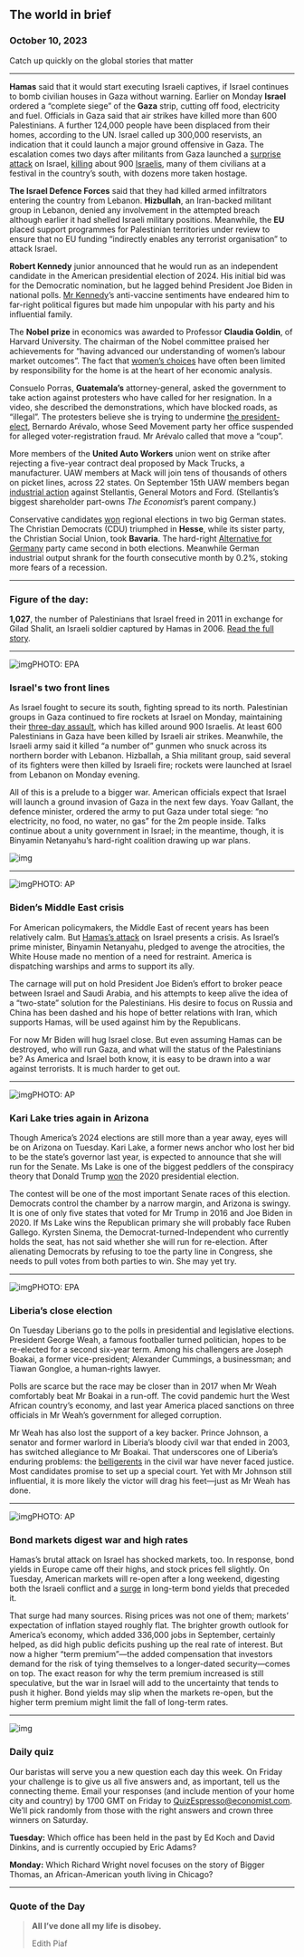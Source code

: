 ## The world in brief

### October 10, 2023

Catch up quickly on the global stories that matter



------



**Hamas** said that it would start executing Israeli captives, if Israel continues to bomb civilian houses in Gaza without warning. Earlier on Monday **Israel** ordered a “complete siege” of the **Gaza** strip, cutting off food, electricity and fuel. Officials in Gaza said that air strikes have killed more than 600 Palestinians. A further 124,000 people have been displaced from their homes, according to the UN. Israel called up 300,000 reservists, an indication that it could launch a major ground offensive in Gaza. The escalation comes two days after militants from Gaza launched a [surprise attack](https://www.economist.com/middle-east-and-africa/2023/10/07/israel-reels-as-hamas-launches-a-spectacular-and-bloody-offensive) on Israel, [killing](https://www.economist.com/leaders/2023/10/08/the-lessons-from-hamass-assault-on-israel) about 900 [Israelis](https://www.economist.com/1843/2023/10/08/its-an-anne-frank-situation-an-israeli-professor-hides-from-hamas), many of them civilians at a festival in the country’s south, with dozens more taken hostage.

**The Israel Defence Forces** said that they had killed armed infiltrators entering the country from Lebanon. **Hizbullah**, an Iran-backed militant group in Lebanon, denied any involvement in the attempted breach although earlier it had shelled Israeli military positions. Meanwhile, the **EU** placed support programmes for Palestinian territories under review to ensure that no EU funding “indirectly enables any terrorist organisation” to attack Israel.

**Robert Kennedy** junior announced that he would run as an independent candidate in the American presidential election of 2024. His initial bid was for the Democratic nomination, but he lagged behind President Joe Biden in national polls. [Mr Kennedy](https://www.economist.com/united-states/2023/09/07/what-democrats-can-learn-from-bobby-kennedy)’s anti-vaccine sentiments have endeared him to far-right political figures but made him unpopular with his party and his influential family.

The **Nobel prize** in economics was awarded to Professor **Claudia Goldin**, of Harvard University. The chairman of the Nobel committee praised her achievements for “having advanced our understanding of women’s labour market outcomes”. The fact that [women’s choices](https://www.economist.com/finance-and-economics/2021/11/06/do-greedy-jobs-cause-the-gender-pay-gap) have often been limited by responsibility for the home is at the heart of her economic analysis.

Consuelo Porras, **Guatemala’s** attorney-general, asked the government to take action against protesters who have called for her resignation. In a video, she described the demonstrations, which have blocked roads, as “illegal”. The protesters believe she is trying to undermine [the president-elect](https://www.economist.com/the-americas/2023/06/28/guatemalas-election-produces-a-pleasant-surprise), Bernardo Arévalo, whose Seed Movement party her office suspended for alleged voter-registration fraud. Mr Arévalo called that move a “coup”.

More members of the **United Auto Workers** union went on strike after rejecting a five-year contract deal proposed by Mack Trucks, a manufacturer. UAW members at Mack will join tens of thousands of others on picket lines, across 22 states. On September 15th UAW members began [industrial action](https://www.economist.com/business/2023/09/20/americas-big-car-firms-face-lengthy-strikes) against Stellantis, General Motors and Ford. (Stellantis’s biggest shareholder part-owns *The Economist*’s parent company.)

Conservative candidates [won](https://www.economist.com/europe/2023/10/08/state-elections-give-a-fillip-to-germanys-far-right) regional elections in two big German states. The Christian Democrats (CDU) triumphed in **Hesse**, while its sister party, the Christian Social Union, took **Bavaria**. The hard-right [Alternative for Germany](https://www.economist.com/europe/2023/07/13/support-for-the-hard-right-afd-is-surging-in-germany) party came second in both elections. Meanwhile German industrial output shrank for the fourth consecutive month by 0.2%, stoking more fears of a recession.



------



### Figure of the day: 

**1,027**, the number of Palestinians that Israel freed in 2011 in exchange for Gilad Shalit, an Israeli soldier captured by Hamas in 2006. [Read the full story](https://www.economist.com/middle-east-and-africa/2023/10/08/israeli-hostages-now-face-a-terrifying-ordeal).



------



![img](https://niceboy.online/insight/public/Espresso/PHOTOS/20231014_dap309.jpg)PHOTO: EPA

### Israel's two front lines

As Israel fought to secure its south, fighting spread to its north. Palestinian groups in Gaza continued to fire rockets at Israel on Monday, maintaining their [three-day assault](https://www.economist.com/leaders/2023/10/08/the-lessons-from-hamass-assault-on-israel), which has killed around 900 Israelis. At least 600 Palestinians in Gaza have been killed by Israeli air strikes. Meanwhile, the Israeli army said it killed “a number of” gunmen who snuck across its northern border with Lebanon. Hizballah, a Shia militant group, said several of its fighters were then killed by Israeli fire; rockets were launched at Israel from Lebanon on Monday evening.

All of this is a prelude to a bigger war. American officials expect that Israel will launch a ground invasion of Gaza in the next few days. Yoav Gallant, the defence minister, ordered the army to put Gaza under total siege: “no electricity, no food, no water, no gas” for the 2m people inside. Talks continue about a unity government in Israel; in the meantime, though, it is Binyamin Netanyahu’s hard-right coalition drawing up war plans.

![img](https://niceboy.online/insight/public/Espresso/PHOTOS/20231014_DAM974_0.jpg)



------



![img](https://niceboy.online/insight/public/Espresso/PHOTOS/20231014_dap311.jpg)PHOTO: AP

### Biden’s Middle East crisis

For American policymakers, the Middle East of recent years has been relatively calm. But [Hamas’s attack](https://www.economist.com/middle-east-and-africa/2023/10/07/israel-reels-as-hamas-launches-a-spectacular-and-bloody-offensive) on Israel presents a crisis. As Israel’s prime minister, Binyamin Netanyahu, pledged to avenge the atrocities, the White House made no mention of a need for restraint. America is dispatching warships and arms to support its ally.

The carnage will put on hold President Joe Biden’s effort to broker peace between Israel and Saudi Arabia, and his attempts to keep alive the idea of a “two-state” solution for the Palestinians. His desire to focus on Russia and China has been dashed and his hope of better relations with Iran, which supports Hamas, will be used against him by the Republicans.

For now Mr Biden will hug Israel close. But even assuming Hamas can be destroyed, who will run Gaza, and what will the status of the Palestinians be? As America and Israel both know, it is easy to be drawn into a war against terrorists. It is much harder to get out.



------



![img](https://niceboy.online/insight/public/Espresso/PHOTOS/20231014_dap308.jpg)PHOTO: AP

### Kari Lake tries again in Arizona

Though America’s 2024 elections are still more than a year away, eyes will be on Arizona on Tuesday. Kari Lake, a former news anchor who lost her bid to be the state’s governor last year, is expected to announce that she will run for the Senate. Ms Lake is one of the biggest peddlers of the conspiracy theory that Donald Trump [won](https://www.economist.com/united-states/2023/08/10/how-strong-is-trumps-defence-in-the-election-stealing-case) the 2020 presidential election.

The contest will be one of the most important Senate races of this election. Democrats control the chamber by a narrow margin, and Arizona is swingy. It is one of only five states that voted for Mr Trump in 2016 and Joe Biden in 2020. If Ms Lake wins the Republican primary she will probably face Ruben Gallego. Kyrsten Sinema, the Democrat-turned-Independent who currently holds the seat, has not said whether she will run for re-election. After alienating Democrats by refusing to toe the party line in Congress, she needs to pull votes from both parties to win. She may yet try.



------



![img](https://niceboy.online/insight/public/Espresso/PHOTOS/20231014_dap306.jpg)PHOTO: EPA

### Liberia’s close election

On Tuesday Liberians go to the polls in presidential and legislative elections. President George Weah, a famous footballer turned politician, hopes to be re-elected for a second six-year term. Among his challengers are Joseph Boakai, a former vice-president; Alexander Cummings, a businessman; and Tiawan Gongloe, a human-rights lawyer.

Polls are scarce but the race may be closer than in 2017 when Mr Weah comfortably beat Mr Boakai in a run-off. The covid pandemic hurt the West African country’s economy, and last year America placed sanctions on three officials in Mr Weah’s government for alleged corruption.

Mr Weah has also lost the support of a key backer. Prince Johnson, a senator and former warlord in Liberia’s bloody civil war that ended in 2003, has switched allegiance to Mr Boakai. That underscores one of Liberia’s enduring problems: the [belligerents](https://www.economist.com/middle-east-and-africa/2021/11/13/victims-of-liberias-civil-war-are-still-waiting-for-justice) in the civil war have never faced justice. Most candidates promise to set up a special court. Yet with Mr Johnson still influential, it is more likely the victor will drag his feet—just as Mr Weah has done.



------



![img](https://niceboy.online/insight/public/Espresso/PHOTOS/20231007_dap370.jpg)PHOTO: AP

### Bond markets digest war and high rates

Hamas’s brutal attack on Israel has shocked markets, too. In response, bond yields in Europe came off their highs, and stock prices fell slightly. On Tuesday, American markets will re-open after a long weekend, digesting both the Israeli conflict and a [surge](https://www.economist.com/finance-and-economics/2023/10/04/a-surge-in-global-bond-yields-threatens-trouble) in long-term bond yields that preceded it.

That surge had many sources. Rising prices was not one of them; markets’ expectation of inflation stayed roughly flat. The brighter growth outlook for America’s economy, which added 336,000 jobs in September, certainly helped, as did high public deficits pushing up the real rate of interest. But now a higher “term premium”—the added compensation that investors demand for the risk of tying themselves to a longer-dated security—comes on top. The exact reason for why the term premium increased is still speculative, but the war in Israel will add to the uncertainty that tends to push it higher. Bond yields may slip when the markets re-open, but the higher term premium might limit the fall of long-term rates.



------



![img](https://niceboy.online/insight/public/Espresso/PHOTOS/QuizNEW_37_90.jpeg)

### Daily quiz

Our baristas will serve you a new question each day this week. On Friday your challenge is to give us all five answers and, as important, tell us the connecting theme. Email your responses (and include mention of your home city and country) by 1700 GMT on Friday to [QuizEspresso@economist.com](https://mail.google.com/mail/?view=cm&fs=1&tf=1&to=QuizEspresso@economist.com). We’ll pick randomly from those with the right answers and crown three winners on Saturday.

**Tuesday:** Which office has been held in the past by Ed Koch and David Dinkins, and is currently occupied by Eric Adams?

**Monday:** Which Richard Wright novel focuses on the story of Bigger Thomas, an African-American youth living in Chicago?



------



### Quote of the Day

> **All I’ve done all my life is disobey.**
>
> Edith Piaf



